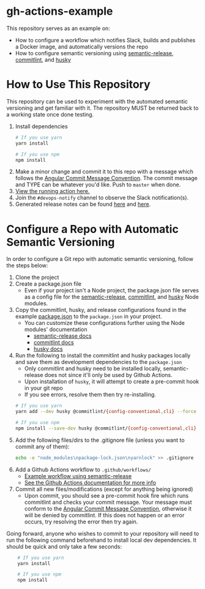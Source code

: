 # gh-actions-example
This repository serves as an example on:
* How to configure a workflow which notifies Slack, builds and publishes a Docker image, and automatically versions the repo
* How to configure semantic versioning using [semantic-release](https://github.com/semantic-release/semantic-release), [commitlint](https://github.com/conventional-changelog/commitlint), and [husky](https://github.com/typicode/husky)

# How to Use This Repository
This repository can be used to experiment with the automated semantic versioning and get familiar with it. The repository MUST be returned back to a working state once done testing.

1. Install dependencies
    ```bash
    # If you use yarn
    yarn install

    # If you use npm
    npm install
    ```
1. Make a minor change and commit it to this repo with a message which follows the [Angular Commit Message Convention](https://github.com/angular/angular.js/blob/master/DEVELOPERS.md#-git-commit-guidelines). The commit message and TYPE can be whatever you'd like. Push to `master` when done.
1. [View the running action here.](https://github.com/blockstackpbc/gh-actions-example/actions)
1. Join the `#devops-notify` channel to observe the Slack notification(s).
1. Generated release notes can be found [here](https://github.com/blockstackpbc/gh-actions-example/blob/master/CHANGELOG.md) and [here](https://github.com/blockstackpbc/gh-actions-example/releases).

# Configure a Repo with Automatic Semantic Versioning
In order to configure a Git repo with automatic semantic versioning, follow the steps below:

1. Clone the project
1. Create a package.json file
    * Even if your project isn't a Node project, the package.json file serves as a config file for the [semantic-release](https://github.com/semantic-release/semantic-release), [commitlint](https://github.com/conventional-changelog/commitlint), and [husky](https://github.com/typicode/husky) Node modules.
1. Copy the commitlint, husky, and release configurations found in the example [package.json](https://github.com/blockstackpbc/gh-actions-example/blob/master/package.json#L7-L33) to the `package.json` in your project.
    * You can customize these configurations further using the Node modules' documentation
        * [semantic-release docs](https://github.com/semantic-release/semantic-release/blob/master/docs/usage/configuration.md#configuration)
        * [commitlint docs](https://commitlint.js.org/#/guides-local-setup)
        * [husky docs](https://github.com/typicode/husky/blob/master/README.md)
1. Run the following to install the commitlint and husky packages locally and save them as development dependencies to the `package.json`
    * Only commitlint and husky need to be installed locally, semantic-release does not since it'll only be used by Github Actions.
    * Upon installation of `husky`, it will attempt to create a pre-commit hook in your git repo
    * If you see errors, resolve them then try re-installing.
    ```bash
    # If you use yarn
    yarn add --dev husky @commitlint/{config-conventional,cli} --force

    # If you use npm
    npm install --save-dev husky @commitlint/{config-conventional,cli}
    ```
1. Add the following files/dirs to the .gitignore file (unless you want to commit any of them):
    ```bash
    echo -e "node_modules\npackage-lock.json\nyarnlock" >> .gitignore
    ```
1. Add a Github Actions workflow to `.github/workflows/`
    * [Example workflow using semantic-release](https://github.com/blockstackpbc/gh-actions-example/blob/master/.github/workflows/main.yml)
    * [See the Github Actions documentation for more info](https://docs.github.com/en/actions)
1. Commit all new files/modifications (except for anything being ignored)
    * Upon commit, you should see a pre-commit hook fire which runs commitlint and checks your commit message. Your message must conform to the [Angular Commit Message Convention](https://github.com/angular/angular.js/blob/master/DEVELOPERS.md#-git-commit-guidelines), otherwise it will be denied by commitlint. If this does not happen or an error occurs, try resolving the error then try again.

Going forward, anyone who wishes to commit to your repository will need to run the following command beforehand to install local dev dependencies. It should be quick and only take a few seconds:
```bash
    # If you use yarn
    yarn install

    # If you use npm
    npm install
```
